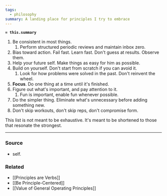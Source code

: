 ```yaml
---
tags:
  - philosophy
summary: A landing place for principles I try to embrace
---
```

**`= this.summary`**

1. Be consistent in most things.
	1. Perform structured periodic reviews and maintain inbox zero.
2. Bias toward action. Fail fast. Learn fast. Don't guess at results. Observe them.
3. Help your future self. Make things as easy for him as possible.
4. Build on yourself. Don't start from scratch if you can avoid it.
	1. Look for how problems were solved in the past. Don't reinvent the wheel.
5. **Focus**. Do one thing at a time until it's finished.
6. Figure out what's important, and pay attention to it.
	1. Fun is important, enable fun whenever possible.
7. Do the simpler thing. Eliminate what's unnecessary before adding something new.
8. Don't skip workouts, don't skip reps, don't compromise form.

This list is not meant to be exhaustive. It's meant to be shortened to those that resonate the strongest.

---
### Source
- self.

### Related
- [[Principles are Verbs]]
- [[Be Principle-Centered]]
- [[Value of General Operating Principles]]